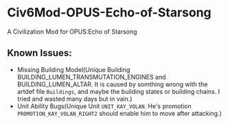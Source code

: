 # Civ6Mod-OPUS-Echo-of-Starsong
A Civilization Mod for OPUS:Echo of Starsong

## Known Issues:
- Missing Building Model(Unique Building BUILDING_LUMEN_TRANSMUTATION_ENGINES and BUILDING_LUMEN_ALTAR. It is caused by somthing wrong with the artdef file `Buildings`, and maybe the building states or building chains. I tried and wasted many days but in vain.)
- Unit Ability Bugs(Unique Unit `UNIT_KAY_VOLAN`. He's promotion `PROMOTION_KAY_VOLAN_RIGHT2` should enable him to move after attacking.)
